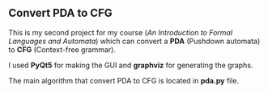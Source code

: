 ## Convert PDA to CFG
This is my second project for my course (*An Introduction to Formal Languages and Automata*) which can convert a **PDA** (Pushdown automata) to **CFG** (Context-free grammar).

I used **PyQt5** for making the GUI and **graphviz** for generating the graphs.

The main algorithm that convert PDA to CFG is located in **pda.py** file.
